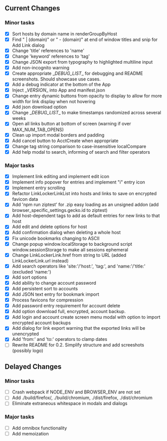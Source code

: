 ## Current Changes
### Minor tasks
- [x] Sort hosts by domain name in renderGroupByHost
- [x] Find " | (domain)" or " - (domain)" at end of window titles and snip for Add Link dialog
- [x] Change 'title' references to 'name'
- [x] Change 'keyword' references to 'tag'
- [x] Change JSON export from typography to highlighted multiline input
- [x] Add non-incognito warning
- [x] Create appropriate \__DEBUG_LIST__ for debugging and README screenshots. Should showcase use cases.
- [x] Add a debug indicator at the bottom of the App
- [x] Inject \__VERSION__ into App and manifest.json
- [x] Change entry dynamic buttons from opacity to display to allow for more width for link display when not hovering
- [x] Add json download option
- [x] Change \__DEBUG_LIST__ to make timestamps randomized across several weeks
- [x] Open all links button at bottom of screen (warning if over MAX_NUM_TAB_OPENS)
- [x] Clean up import modal borders and padding
- [x] Add cancel button to AcctCreate when appropriate
- [x] Change tag string comparison to case-insensitive localCompare
- [x] Add help modal to search, informing of search and filter operators

### Major tasks
- [x] Implement link editing and implement edit icon
- [x] Implement info popover for entries and implement "i" entry icon 
- [x] Implement entry scrolling
- [x] Refactor LinkLockerLinkList into hosts and links to save on encrypted favicon data
- [x] Add 'npm run ziptest' for .zip easy loading as an unsigned addon (add browser_specific_settings.gecko.id to ziptest)
- [x] Add host-dependent tags to add as default entries for new links to that host
- [x] Add edit and delete options for host
- [x] Add confirmation dialog when deleting a whole host
- [x] Fix unicode bookmarks changing to ASCII
- [x] Change popup window.localStorage to background script window.sessionStorage to make all sessions ephemeral
- [x] Change LinkLockerLink.href from string to URL (added LinkLockerLink.url instead)
- [x] Add search operators like 'site:'/'host:', 'tag:', and 'name:'/'title:' (excluded 'name:')
- [x] Add sort options 
- [x] Add ability to change account password
- [x] Add persistent sort to accounts
- [x] Add JSON text entry for bookmark import
- [x] Process favicons for compression
- [x] Add password entry requirement for account delete
- [x] Add option download full, encrypted, account backup. 
- [x] Add login and account create screen menu modal with option to import encrypted account backups
- [x] Add dialog for link export warning that the exported links will be unencrypted
- [x] Add 'from:' and 'to:' operators to clamp dates
- [ ] Rewrite README for 0.2. Simplify structure and add screeshots (possibly logo)

## Delayed Changes
### Minor tasks
- [ ] Crash webpack if NODE_ENV and BROWSER_ENV are not set
- [ ] Add ./build/firefox/, ./build/chromium, ./dist/firefox, ./dist/chromium
- [ ] Eliminate extraneous whitespace in modals and dialogs

### Major tasks
- [ ] Add omnibox functionality
- [ ] Add memoization